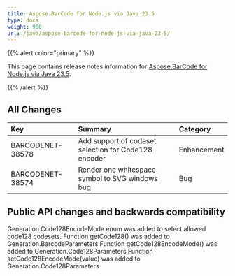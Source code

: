 ```yaml
---
title: Aspose.BarCode for Node.js via Java 23.5
type: docs
weight: 960
url: /java/aspose-barcode-for-node-js-via-java-23-5/
---
```


{{% alert color="primary" %}}

This page contains release notes information for [Aspose.BarCode for Node.js via Java 23.5](https://downloads.aspose.com/barcode/nodejs/new-releases/aspose.barcode-for-node.js-via-java-23.5/).

{{% /alert %}}
## **All Changes**

|**Key**|**Summary**|**Category**|
| :- | :- | :- |
|BARCODENET-38578|Add support of codeset selection for Code128 encoder|Enhancement|
|BARCODENET-38574|Render one whitespace symbol to SVG windows bug|Bug|

## Public API changes and backwards compatibility

Generation.Code128EncodeMode enum was added to select allowed code128 codesets.
Function getCode128() was added to Generation.BarcodeParameters
Function getCode128EncodeMode() was added to Generation.Code128Parameters
Function setCode128EncodeMode(value) was added to Generation.Code128Parameters
